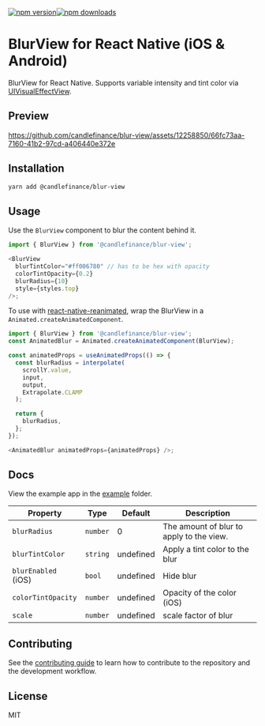 [![npm version](https://badge.fury.io/js/%40candlefinance%2Fblur-view.svg)](https://badge.fury.io/js/%40candlefinance%2Fblur-view)[![npm downloads](https://img.shields.io/npm/dm/%40candlefinance%2Fblur-view.svg)](https://npm.im/%40candlefinance%2Fblur-view)

# BlurView for React Native (iOS & Android)

BlurView for React Native. Supports variable intensity and tint color via [UIVisualEffectView](https://developer.apple.com/documentation/uikit/uivisualeffectview).

## Preview

https://github.com/candlefinance/blur-view/assets/12258850/66fc73aa-7160-41b2-97cd-a406440e372e

## Installation

```sh
yarn add @candlefinance/blur-view
```

## Usage

Use the `BlurView` component to blur the content behind it.

```js
import { BlurView } from '@candlefinance/blur-view';

<BlurView
  blurTintColor="#ff006780" // has to be hex with opacity
  colorTintOpacity={0.2}
  blurRadius={10}
  style={styles.top}
/>;
```

To use with [react-native-reanimated](https://github.com/software-mansion/react-native-reanimated), wrap the BlurView in a `Animated.createAnimatedComponent`.

```js
import { BlurView } from '@candlefinance/blur-view';
const AnimatedBlur = Animated.createAnimatedComponent(BlurView);

const animatedProps = useAnimatedProps(() => {
  const blurRadius = interpolate(
    scrollY.value,
    input,
    output,
    Extrapolate.CLAMP
  );

  return {
    blurRadius,
  };
});

<AnimatedBlur animatedProps={animatedProps} />;
```

## Docs

View the example app in the [example](./example/src/App.tsx) folder.

| Property            | Type     | Default   | Description                              |
| ------------------- | -------- | --------- | ---------------------------------------- |
| `blurRadius`        | `number` | 0         | The amount of blur to apply to the view. |
| `blurTintColor`     | `string` | undefined | Apply a tint color to the blur           |
| `blurEnabled` (iOS) | `bool`   | undefined | Hide blur                                |
| `colorTintOpacity`  | `number` | undefined | Opacity of the color (iOS)               |
| `scale`             | `number` | undefined | scale factor of blur                     |

## Contributing

See the [contributing guide](CONTRIBUTING.md) to learn how to contribute to the repository and the development workflow.

## License

MIT
